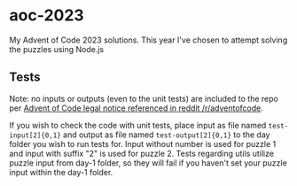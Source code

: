 # aoc-2023

My Advent of Code 2023 solutions. This year I've chosen to attempt solving the puzzles using Node.js

## Tests

Note: no inputs or outputs (even to the unit tests) are included to the repo per [Advent of Code legal notice referenced in reddit /r/adventofcode](https://www.reddit.com/r/adventofcode/wiki/faqs/copyright/inputs/).

If you wish to check the code with unit tests, place input as file named `test-input[2]{0,1}` and output as file named `test-output[2]{0,1}` to the day folder you wish to run tests for. Input without number is used for puzzle 1 and input with suffix "2" is used for puzzle 2. Tests regarding utils utilize puzzle input from day-1 folder, so they will fail if you haven't set your puzzle input within the day-1 folder.
